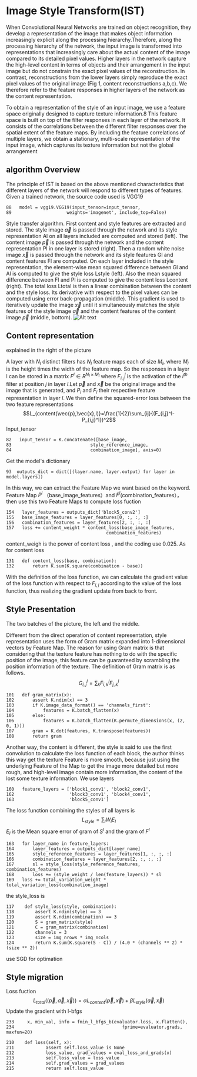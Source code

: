 # Image Style Transform(IST)
When Convolutional Neural Networks are trained on object recognition, they develop a representation of the image that makes object information increasingly explicit along the processing hierarchy.Therefore, along the processing hierarchy of the network, the input image is transformed into representations that increasingly care about the actual content of the image
compared to its detailed pixel values. Higher layers in the network capture the high-level content in terms of objects and their arrangement in the input image but do not constrain the exact pixel values of the reconstruction. In contrast, reconstructions from the lower layers simply reproduce the exact pixel values of the original image (Fig 1, content reconstructions a,b,c). We therefore refer to the feature responses in higher layers of the network as the content representation.


To obtain a representation of the style of an input image, we use a feature space originally designed to capture texture information.8 This feature space is built on top of the filter responses in each layer of the network. It consists of the correlations between the different filter responses over the spatial extent of the feature maps. By including the feature
correlations of multiple layers, we obtain a stationary, multi-scale representation of the input image, which captures its texture information but not the global arrangement

## algorithm Overview
The principle of IST is based on the above mentioned characteristics that different layers of the network will respond to different types of features. Given a trained network, the source code used is VGG19
```
88   model = vgg19.VGG19(input_tensor=input_tensor,
89                     weights='imagenet', include_top=False)
```
Style transfer algorithm. First content and style features are extracted and stored. The style image $\vec{a}$ is passed through the network and its style representation Al on all layers included are computed and stored (left). The content image $\vec{p}$ is passed through the network and the content representation Pl in one layer is stored (right). Then a random white noise image $\vec{x}$ is passed through the network and its style features Gl and content features Fl are computed. On each layer included in the style representation, the element-wise mean squared difference between Gl and Al is computed to give the style loss Lstyle (left). Also the mean squared difference between Fl and Pl is computed to give the content loss Lcontent (right). The total loss Ltotal is then a linear combination between the content and the style loss. Its derivative with respect to the pixel values can be computed using error back-propagation (middle). This gradient is used to iteratively
update the image $\vec{x}$ until it simultaneously matches the style features of the style image $\vec{a}$ and the content features of the content image $\vec{p}$ (middle, bottom).
![Alt text](https://github.com/SherryCal/related-work-summary-and-tricks/blob/master/explanation%20papers%20with%20codings/Image%20Style%20Transform(IST)/%20flowchart.png)
## Content representation
explained in the right of the picture

A layer with $N_l$ distinct filters has $N_l$ feature maps each of size $M_l$, where $M_l$ is the height times the width of the feature map. So the responses in a layer l can be stored in a matrix $F^l \in R^{N_l×M_l}$ where $F^l_{i,j}$ is the activation of the $i^{th}$ filter at position $j$ in layer $l$.Let $\vec{p}$ and $\vec{x}$ be the original image and the image that is generated, and $P_l$ and $F_l$ their respective feature representation in layer $l$. We then define the squared-error loss between the two feature representations
$$L_{content(\vec{p},\vec{x},l)}=\frac{1}{2}\sum_{ij}{(F_{i,j}^l-P_{i,j}^l})^2$$
Input_tensor
```
82   input_tensor = K.concatenate([base_image,
83                              style_reference_image,
84                              combination_image], axis=0)
```
Get the model's dictionary
```
93  outputs_dict = dict([(layer.name, layer.output) for layer in model.layers])

```
In this way, we can extract the Feature Map we want based on the keyword. Feature Map $P^l$ （base_image_features）and $F^l$(combination_features），then use this two Feature Maps to compute loss fuction
```
154   layer_features = outputs_dict['block5_conv2']
155   base_image_features = layer_features[0, :, :, :]
156   combination_features = layer_features[2, :, :, :]
157   loss += content_weight * content_loss(base_image_features,
                                      combination_features)

```
content_weigh is the power of content loss , and the coding use 0.025. As for content loss
```
131   def content_loss(base, combination):
132       return K.sum(K.square(combination - base))
```
With the definition of the loss function, we can calculate the gradient value of the loss function with respect to $F_{i,j}$ according to the value of the loss function, thus realizing the gradient update from back to front.
## Style Presentation
The two batches of the picture, the left and the middle.

Different from the direct operation of content representation, style representation uses the form of Gram matrix expanded into 1-dimensional vectors by Feature Map. The reason for using Gram matrix is that considering that the texture feature has nothing to do with the specific position of the image, this feature can be guaranteed by scrambling the position information of the texture. The definition of Gram matrix is as follows.
$$G_{i,j}^l=\sum_{k}F_{i,k}^lF_{j,k}^l$$
```
101   def gram_matrix(x):
102       assert K.ndim(x) == 3
103       if K.image_data_format() == 'channels_first':
104           features = K.batch_flatten(x)
105       else:
106           features = K.batch_flatten(K.permute_dimensions(x, (2, 0, 1)))
107       gram = K.dot(features, K.transpose(features))
108       return gram
```
Another way, the content is different, the style is said to use the first convolution to calculate the loss function of each block, the author thinks this way get the texture Feature is more smooth, because just using the underlying Feature of the Map to get the image more detailed but more rough, and high-level image contain more information, the content of the lost some texture information. We use layers
```
160   feature_layers = ['block1_conv1', 'block2_conv1',
162                     'block3_conv1', 'block4_conv1',
163                     'block5_conv1']
```
The loss function combining the styles of all layers is
$$L_{style}=\sum_{l}W_{l}E_{l}$$
$E_{l}$ is the Mean square error of gram of $S^l$ and the gram of $F^l$
```
163   for layer_name in feature_layers:
164       layer_features = outputs_dict[layer_name]
165       style_reference_features = layer_features[1, :, :, :]
166       combination_features = layer_features[2, :, :, :]
167       sl = style_loss(style_reference_features, combination_features)
168       loss += (style_weight / len(feature_layers)) * sl
169   loss += total_variation_weight * total_variation_loss(combination_image)
```
the style_loss is 
```
117    def style_loss(style, combination):
118        assert K.ndim(style) == 3
119        assert K.ndim(combination) == 3
120        S = gram_matrix(style)
121        C = gram_matrix(combination)
122        channels = 3
123        size = img_nrows * img_ncols
124        return K.sum(K.square(S - C)) / (4.0 * (channels ** 2) * (size ** 2))

```
use SGD for optimation
## Style migration
Loss fuction 
$$L_{total}((\vec{p},\vec{a},\vec{x}))=\alpha L_{content}(\vec{p},\vec{x})+\beta L_{style}(\vec{a},\vec{x})$$
Update the gradient with l-bfgs
```
233     x, min_val, info = fmin_l_bfgs_b(evaluator.loss, x.flatten(),
234                                         fprime=evaluator.grads, maxfun=20)
```
```
210    def loss(self, x):
211            assert self.loss_value is None
212            loss_value, grad_values = eval_loss_and_grads(x)
213            self.loss_value = loss_value
214            self.grad_values = grad_values
215            return self.loss_value
```
